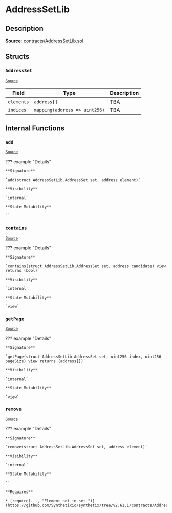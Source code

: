 # AddressSetLib

## Description

**Source:** [contracts/AddressSetLib.sol](https://github.com/Synthetixio/synthetix/tree/v2.61.1/contracts/AddressSetLib.sol)

## Structs

### `AddressSet`

<sub>[Source](https://github.com/Synthetixio/synthetix/tree/v2.61.1/contracts/AddressSetLib.sol#L5)</sub>

| Field      | Type                          | Description |
| ---------- | ----------------------------- | ----------- |
| `elements` | `address[]`                   | TBA         |
| `indices`  | `mapping(address => uint256)` | TBA         |

## Internal Functions

### `add`

<sub>[Source](https://github.com/Synthetixio/synthetix/tree/v2.61.1/contracts/AddressSetLib.sol#L42)</sub>

??? example "Details"

    **Signature**

    `add(struct AddressSetLib.AddressSet set, address element)`

    **Visibility**

    `internal`

    **State Mutability**

    ``

### `contains`

<sub>[Source](https://github.com/Synthetixio/synthetix/tree/v2.61.1/contracts/AddressSetLib.sol#L10)</sub>

??? example "Details"

    **Signature**

    `contains(struct AddressSetLib.AddressSet set, address candidate) view returns (bool)`

    **Visibility**

    `internal`

    **State Mutability**

    `view`

### `getPage`

<sub>[Source](https://github.com/Synthetixio/synthetix/tree/v2.61.1/contracts/AddressSetLib.sol#L18)</sub>

??? example "Details"

    **Signature**

    `getPage(struct AddressSetLib.AddressSet set, uint256 index, uint256 pageSize) view returns (address[])`

    **Visibility**

    `internal`

    **State Mutability**

    `view`

### `remove`

<sub>[Source](https://github.com/Synthetixio/synthetix/tree/v2.61.1/contracts/AddressSetLib.sol#L50)</sub>

??? example "Details"

    **Signature**

    `remove(struct AddressSetLib.AddressSet set, address element)`

    **Visibility**

    `internal`

    **State Mutability**

    ``

    **Requires**

    * [require(..., "Element not in set.")](https://github.com/Synthetixio/synthetix/tree/v2.61.1/contracts/AddressSetLib.sol#L51)
